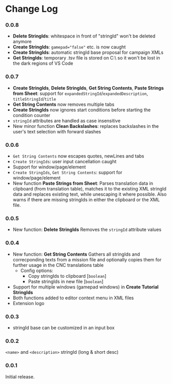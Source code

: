 # Change Log

### 0.0.8
* **Delete StringIds**: whitespace in front of "stringId" won't be deleted anymore
* **Create StringIds**: `gamepad="false"` etc. is now caught
* **Create StringIds**: automatic stringId base proposal for campaign XMLs
* **Get StringIds**: temporary .tsv file is stored on C:\ so it won't be lost in the dark regions of VS Code

### 0.0.7
* **Create StringIds**, **Delete StringIds**, **Get String Contents**, **Paste Strings from Sheet**: support for `expandedStringId`/`expandedDescription`, `titleStringId`/`title`
* **Get String Contents** now removes multiple tabs
* **Create StringIds** now ignores start conditions before starting the condition counter
* `stringId` attributes are handled as case insensitive
* New minor function **Clean Backslashes**: replaces backslashes in the user's text selection with forward slashes

### 0.0.6
* `Get String Contents` now escapes quotes, newLines and tabs
* `Create StringIds`: user input cancellation caught
* Support for window/page/element
* `Create StringIds`, `Get String Contents`: support for window/page/element
* New function **Paste Strings from Sheet**: Parses translation data in clipboard (from translation table), matches it to the existing XML stringId data and replaces existing text, while unescaping it where possible. Also warns if there are missing stringIds in either the clipboard or the XML file.

### 0.0.5
* New function: **Delete StringIds**
  Removes the `stringId` attribute values

### 0.0.4
* New function: **Get String Contents**
  Gathers all stringIds and correcponding texts from a mission file and optionally copies them for further usage in the CNC translations table
  * Config options:
    * Copy stringIds to clipboard [`boolean`]
    * Paste stringIds in new file [`boolean`]
* Support for multiple windows (gamepad windows) in **Create Tutorial StringIds**
* Both functions added to editor context menu in XML files
* Extension logo

### 0.0.3

* stringId base can be customized in an input box

### 0.0.2

`<name>` and `<description>` stringId (long & short desc)

### 0.0.1

Initial release.
